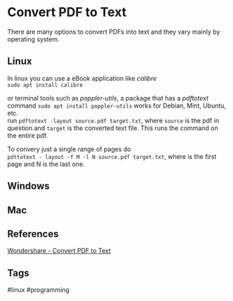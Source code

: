 # Convert PDF to Text

There are many options to convert PDFs into text and they vary mainly by operating system.  
## Linux
In linux you can use a eBook application like *calibre*  
`sudo apt install calibre`  

or terminal tools such as *poppler-utils*, a package that has a *pdftotext* command
`sudo apt install poppler-utils` works for Debian, Mint, Ubuntu, etc.  
run `pdftotext -layout source.pdf target.txt`, where `source` is the pdf in question and `target` is the converted text file. This runs the command on the entire pdf.

To convery just a single range of pages do  
`pdttotext - layout -f M -l N source.pdf target.txt`, where  is the first page and N is the last one.  


## Windows

## Mac

## References
[Wondershare - Convert PDF to Text](https://pdf.wondershare.com/pdf-knowledge/pdf-to-text-linux.html)  

## Tags
#linux #programming
